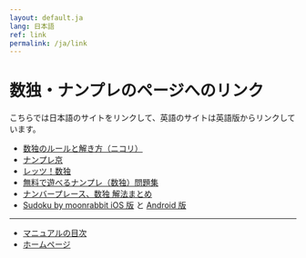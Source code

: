 ```yaml
---
layout: default.ja
lang: 日本語
ref: link
permalink: /ja/link
---
```


# 数独・ナンプレのページへのリンク

こちらでは日本語のサイトをリンクして、英語のサイトは英語版からリンクしています。

- [数独のルールと解き方（ニコリ）](http://www.nikoli.co.jp/ja/iphone/sd_tutorial/)
- [ナンプレ京](http://nanpre.adg5.com/)
- [レッツ！数独](https://si-coding.net/)
- [無料で遊べるナンプレ（数独）問題集](http://numberplace.net/)
- [ナンバープレース、数独 解法まとめ](http://www.geocities.jp/master_mishichan/)
- [Sudoku by moonrabbit iOS 版](https://itunes.apple.com/jp/app/sudoku/id426472181) と [Android 版](https://play.google.com/store/apps/details?id=com.moonrabbit.sudoku&hl=ja)

- - -

- [マニュアルの目次](./#マニュアル)
- [ホームページ](./)
